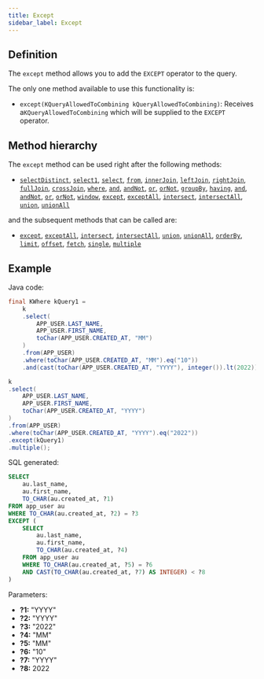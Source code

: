 ```yaml
---
title: Except
sidebar_label: Except
---
```


## Definition

The `except` method allows you to add the `EXCEPT` operator to the query.

The only one method available to use this functionality is:

- `except(KQueryAllowedToCombining kQueryAllowedToCombining)`: Receives a`KQueryAllowedToCombining` which will be supplied to the `EXCEPT` operator.

## Method hierarchy

The `except` method can be used right after the following methods:

- [`selectDistinct`](/docs/select-statement/select/distinct), [`select1`](/docs/select-statement/select/select1), [`select`](/docs/select-statement/select/), [`from`](/docs/select-statement/from/), [`innerJoin`](/docs/select-statement/join/inner-join), [`leftJoin`](/docs/select-statement/join/left-join), [`rightJoin`](/docs/select-statement/join/right-join), [`fullJoin`](/docs/select-statement/join/full-join), [`crossJoin`](/docs/select-statement/join/cross-join), [`where`](/docs/select-statement/where/), [`and`](/docs/select-statement/where/and), [`andNot`](/docs/select-statement/where/and-not), [`or`](/docs/select-statement/where/or), [`orNot`](/docs/select-statement/where/or-not), [`groupBy`](/docs/select-statement/group-by/), [`having`](/docs/select-statement/having/), [`and`](/docs/select-statement/having/and), [`andNot`](/docs/select-statement/having/and-not), [`or`](/docs/select-statement/having/or), [`orNot`](/docs/select-statement/having/or-not), [`window`](/docs/select-statement/window/), [`except`](/docs/select-statement/combining/except), [`exceptAll`](/docs/select-statement/combining/except-all), [`intersect`](/docs/select-statement/combining/intersect), [`intersectAll`](/docs/select-statement/combining/intersect-all), [`union`](/docs/select-statement/combining/union), [`unionAll`](/docs/select-statement/combining/union-all)

and the subsequent methods that can be called are:

- [`except`](/docs/select-statement/combining/except), [`exceptAll`](/docs/select-statement/combining/except-all), [`intersect`](/docs/select-statement/combining/intersect), [`intersectAll`](/docs/select-statement/combining/intersect-all), [`union`](/docs/select-statement/combining/union), [`unionAll`](/docs/select-statement/combining/union-all), [`orderBy`](/docs/select-statement/order-by/), [`limit`](/docs/select-statement/limit), [`offset`](/docs/select-statement/offset), [`fetch`](/docs/select-statement/fetch/), [`single`](/docs/select-statement/select/), [`multiple`](/docs/select-statement/select/)

## Example

Java code:

```java
final KWhere kQuery1 =
    k
    .select(
        APP_USER.LAST_NAME,
        APP_USER.FIRST_NAME,
        toChar(APP_USER.CREATED_AT, "MM")
    )
    .from(APP_USER)
    .where(toChar(APP_USER.CREATED_AT, "MM").eq("10"))
    .and(cast(toChar(APP_USER.CREATED_AT, "YYYY"), integer()).lt(2022));

k
.select(
    APP_USER.LAST_NAME,
    APP_USER.FIRST_NAME,
    toChar(APP_USER.CREATED_AT, "YYYY")
)
.from(APP_USER)
.where(toChar(APP_USER.CREATED_AT, "YYYY").eq("2022"))
.except(kQuery1)
.multiple();
```

SQL generated:

```sql
SELECT
    au.last_name,
    au.first_name,
    TO_CHAR(au.created_at, ?1)
FROM app_user au
WHERE TO_CHAR(au.created_at, ?2) = ?3
EXCEPT (
    SELECT
        au.last_name,
        au.first_name,
        TO_CHAR(au.created_at, ?4)
    FROM app_user au
    WHERE TO_CHAR(au.created_at, ?5) = ?6
    AND CAST(TO_CHAR(au.created_at, ?7) AS INTEGER) < ?8
)
```

Parameters:

- **?1:** "YYYY"
- **?2:** "YYYY"
- **?3:** "2022"
- **?4:** "MM"
- **?5:** "MM"
- **?6:** "10"
- **?7:** "YYYY"
- **?8:** 2022